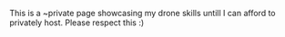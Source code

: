 This is a ~private page showcasing my drone skills untill I can afford to privately host. Please respect this :)
